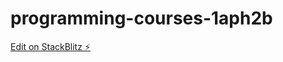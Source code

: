 # programming-courses-1aph2b

[Edit on StackBlitz ⚡️](https://stackblitz.com/edit/programming-courses-1aph2b)